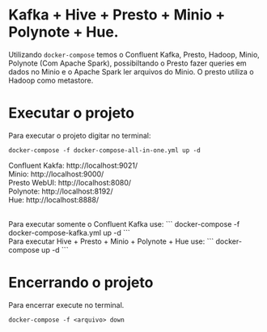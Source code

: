 # Kafka + Hive + Presto + Minio + Polynote + Hue.

Utilizando `docker-compose` temos o Confluent Kafka, Presto, Hadoop, Minio, Polynote (Com Apache Spark), possibiltando o Presto fazer queries em dados no Minio e o Apache Spark ler arquivos do Minio. O presto utiliza o Hadoop como metastore.

# Executar o projeto 

Para executar o projeto digitar no terminal: 
```
docker-compose -f docker-compose-all-in-one.yml up -d
```
Confluent Kakfa:         http://localhost:9021/<br/>
Minio:                   http://localhost:9000/<br/>
Presto WebUI:            http://localhost:8080/<br/>
Polynote:                http://localhost:8192/<br/>
Hue:                     http://localhost:8888/<br/>

<br/>
Para executar somente o Confluent Kafka use:
```
docker-compose -f docker-compose-kafka.yml up -d
```
<br/>
Para executar Hive + Presto + Minio + Polynote + Hue use:
```
docker-compose up -d
```

# Encerrando o projeto

Para encerrar execute no terminal. 
```
docker-compose -f <arquivo> down
```